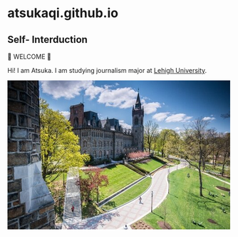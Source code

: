 # atsukaqi.github.io

## Self- Interduction
🎉 WELCOME 🎉

Hi! I am Atsuka. I am studying journalism major at [Lehigh University](https://www2.lehigh.edu/).

![lehigh](https://github.com/atsukaqi/atsukaqi.github.io/blob/main/www.usnews.jpg?raw=true)
